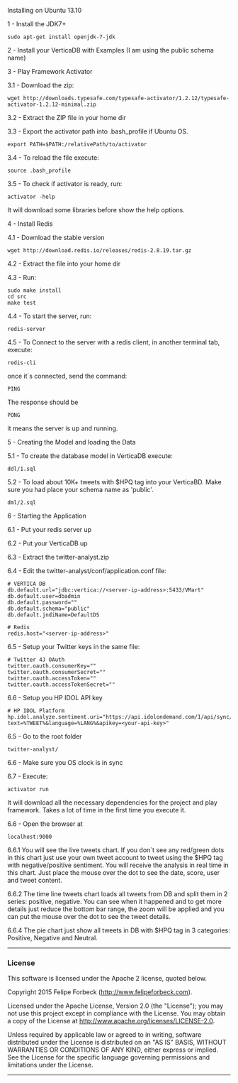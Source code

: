 Installing on Ubuntu 13.10

1 - Install the JDK7+

    sudo apt-get install openjdk-7-jdk

2 - Install your VerticaDB with Examples (I am using the public schema name)

3 - Play Framework Activator

3.1 - Download the zip: 

    wget http://downloads.typesafe.com/typesafe-activator/1.2.12/typesafe-activator-1.2.12-minimal.zip

3.2 - Extract the ZIP file in your home dir

3.3 - Export the activator path into .bash_profile if Ubuntu OS.

    export PATH=$PATH:/relativePath/to/activator
    
3.4 - To reload the file execute:

    source .bash_profile
    
3.5 - To check if activator is ready, run:

    activator -help
    
It will download some libraries before show the help options.

4 - Install Redis

4.1 - Download the stable version

    wget http://download.redis.io/releases/redis-2.8.19.tar.gz 
    
4.2 - Extract the file into your home dir


4.3 - Run:

    sudo make install
    cd src
    make test
    
4.4 - To start the server, run:

    redis-server
    
4.5 - To Connect to the server with a redis client, in another terminal tab, execute:

    redis-cli
    
once it`s connected, send the command:

    PING
    
The response should be 

    PONG
    
it means the server is up and running.

5 - Creating the Model and loading the Data

5.1 - To create the database model in VerticaDB execute:
    
    ddl/1.sql
    
5.2 - To load about 10K+ tweets with $HPQ tag into your VerticaBD. Make sure you had place your schema name as 'public'.

    dml/2.sql 
    
6 - Starting the Application

6.1 - Put your redis server up

6.2 - Put your VerticaDB up

6.3 - Extract the twitter-analyst.zip

6.4 - Edit the twitter-analyst/conf/application.conf file:

    # VERTICA DB
    db.default.url="jdbc:vertica://<server-ip-address>:5433/VMart"
    db.default.user=dbadmin
    db.default.password=""
    db.default.schema="public"
    db.default.jndiName=DefaultDS
		
	# Redis
	redis.host="<server-ip-address>"
	
6.5 - Setup your Twitter keys in the same file:
    
    # Twitter 4J OAuth
    twitter.oauth.consumerKey=""
    twitter.oauth.consumerSecret=""
    twitter.oauth.accessToken=""
    twitter.oauth.accessTokenSecret=""
6.6 - Setup you HP IDOL API key
    
    # HP IDOL Platform
    hp.idol.analyze.sentiment.uri="https://api.idolondemand.com/1/api/sync/analyzesentiment/v1?text=%TWEET%&language=%LANG%&apikey=<your-api-key>"

6.5 - Go to the root folder 

    twitter-analyst/

6.6 - Make sure you OS clock is in sync

6.7 - Execute:

    activator run
    
It will download all the necessary dependencies for the project and play framework. Takes a lot of time in the first time you execute it.

6.6 - Open the browser at 
    
    localhost:9000
    
6.6.1 You will see the live tweets chart. If you don`t see any red/green dots in this chart just use your own tweet account to tweet using the $HPQ tag with negative/positive sentiment. You will receive the analysis in real time in this chart. Just place the mouse over the dot to see the date, score, user and tweet content.

6.6.2 The time line tweets chart loads all tweets from DB and split them in 2 series: positive, negative. You can see when it happened and to get more details just reduce the bottom bar range, the zoom will be applied and you can put the mouse over the dot to see the tweet details.

6.6.4 The pie chart just show all tweets in DB with $HPQ tag in 3 categories: Positive, Negative and Neutral.

---

### License

This software is licensed under the Apache 2 license, quoted below.

Copyright 2015 Felipe Forbeck (http://www.felipeforbeck.com).

Licensed under the Apache License, Version 2.0 (the "License"); you may not use this project except in compliance with the License. You may obtain a copy of the License at http://www.apache.org/licenses/LICENSE-2.0.

Unless required by applicable law or agreed to in writing, software distributed under the License is distributed on an "AS IS" BASIS, WITHOUT WARRANTIES OR CONDITIONS OF ANY KIND, either express or implied. See the License for the specific language governing permissions and limitations under the License.

---
